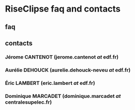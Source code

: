 # RiseClipse faq and contacts

## faq

## contacts
### Jérome CANTENOT (jerome.cantenot *at* edf.fr)
### Aurélie DEHOUCK (aurelie.dehouck-neveu *at* edf.fr)
### Éric LAMBERT (eric.lambert *at* edf.fr)
### Dominique MARCADET (dominique.marcadet *at* centralesupelec.fr)
